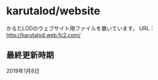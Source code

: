 # karutalod/website
かるたLODのウェブサイト用ファイルを置いています。
URL：http://karutalod.web.fc2.com/

## 最終更新時期
2019年1月8日